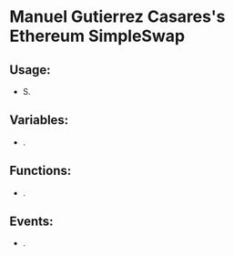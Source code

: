 # Manuel Gutierrez Casares's Ethereum SimpleSwap

## Usage:
- S.

## Variables:
- .

## Functions:
- .

## Events:
- .
